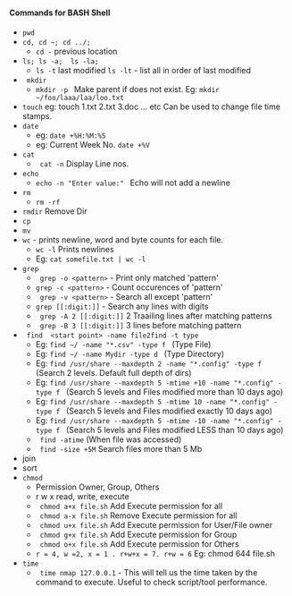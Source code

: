 #### Commands for BASH Shell


* ```pwd```
* ```cd, cd ~; cd ../;``` 
    * ```cd -```   previous location
* ```ls; ls -a;  ls -la; ```
    * ```ls -t```  last modified  ```ls -lt``` - list all in order of last modified
* ``` mkdir```
    * ```mkdir -p ``` Make parent if does not exist. Eg: ```mkdir ~/foo/laaa/laa/loo.txt```
* ``` touch ``` eg: touch 1.txt 2.txt 3.doc  ... etc Can be used to change file time stamps.
* ```date``` 
    * eg: ```date +%H:%M:%S```
    * eg: Current Week No.   ```date +%V```
* ```cat```
    * ``` cat -n``` Display Line nos.
* ``` echo ```
    * ```echo -n "Enter value:" ```  Echo will not add a newline
* ```rm```
    * ```rm -rf``` 
* ```rmdir``` Remove Dir
* ```cp```
* ```mv```
* ```wc``` - prints newline, word and byte counts for each file.
    * ``` wc -l ``` Prints newlines
    * Eg: ``` cat somefile.txt | wc -l ```
* ```grep``` 
    * ``` grep -o <pattern>``` - Print only matched 'pattern'
    * ``` grep -c <pattern> ``` - Count occurences of 'pattern'
    * ``` grep -v <pattern>``` - Search all except 'pattern'
    * ``` grep [[:digit:]] ``` - Search any lines with digits
    * ``` grep -A 2 [[:digit:]]``` 2 Traailing lines after matching patterns
    * ``` grep -B 3 [[:digit:]]``` 3 lines before matching pattern
* ``` find  <start point> -name file2find -t type```
    * Eg:  ```find ~/ -name "*.csv" -type f ``` (Type File)
    * Eg:  ```find ~/ -name Mydir -type d ``` (Type Directory)
    * Eg:  ```find /usr/share --maxdepth 2 -name "*.config" -type f ``` (Search 2 levels. Default full depth of dirs)
    * Eg:  ```find /usr/share --maxdepth 5 -mtime +10 -name "*.config" -type f ``` (Search 5 levels and Files modified more than 10 days ago)
    * Eg:  ```find /usr/share --maxdepth 5 -mtime 10 -name "*.config" -type f ``` (Search 5 levels and Files modified exactly 10 days ago)
    * Eg:  ```find /usr/share --maxdepth 5 -mtime -10 -name "*.config" -type f ``` (Search 5 levels and Files modified LESS than 10 days ago)
    * ``` find -atime``` (When file was accessed)
    * ``` find -size +5M``` Search files more than 5 Mb
* join 
* sort
* ``` chmod ```
    * Permission  Owner, Group, Others   
    * r w x   read, write, execute
    * ``` chmod a+x file.sh```  Add Execute permission for all 
    * ``` chmod a-x file.sh```  Remove Execute permission for all 
    * ``` chmod u+x file.sh```  Add Execute permission for User/File owner
    * ``` chmod g+x file.sh```  Add Execute permission for Group
    * ``` chmod o+x file.sh```  Add Execute permission for Others 
    * ``` r = 4, w =2, x = 1 . r+w+x = 7. r+w = 6 ``` Eg: chmod 644 file.sh
* ``` time ```
    * ``` time nmap 127.0.0.1``` - This will tell us the time taken by the command to execute. Useful to check script/tool performance.